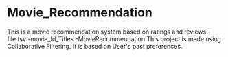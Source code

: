 # Movie_Recommendation
This is a movie recommendation system based on ratings and reviews
-file.tsv
-movie_Id_Titles
-MovieRecommendation
This project is made using Collaborative Filtering. It is based on User's past preferences.
